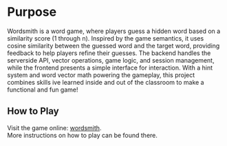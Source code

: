 # Purpose

Wordsmith is a word game, where players guess a hidden word based on a similarity score (1 through n). 
Inspired by the game semantics, it uses cosine similarity between the guessed word and the target word, 
providing feedback to help players refine their guesses. The backend handles the serverside API, vector 
operations, game logic, and session management, while the frontend presents a simple interface for 
interaction. With a hint system and word vector math powering the gameplay, this project combines skills 
ive learned inside and out of the classroom to make a functional and fun game!

## How to Play
Visit the game online: [wordsmith](hthttps://wordsmith-1.onrender.com/).  
More instructions on how to play can be found there.
